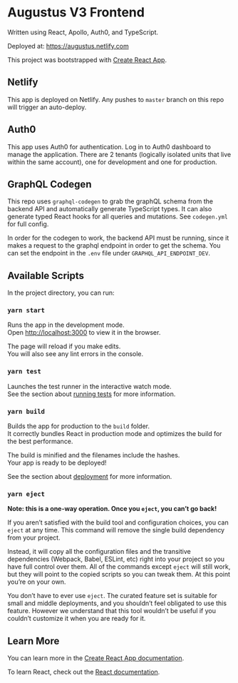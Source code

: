# Augustus V3 Frontend

Written using React, Apollo, Auth0, and TypeScript.

Deployed at: https://augustus.netlify.com

This project was bootstrapped with [Create React App](https://github.com/facebook/create-react-app).

## Netlify

This app is deployed on Netlify. Any pushes to `master` branch on this repo will trigger an auto-deploy.

## Auth0

This app uses Auth0 for authentication. Log in to Auth0 dashboard to manage the application. There are 2 tenants (logically isolated units that live within the same account), one for development and one for production.

## GraphQL Codegen

This repo uses `graphql-codegen` to grab the graphQL schema from the backend API and automatically generate TypeScript types. It can also generate typed React hooks for all queries and mutations. See `codegen.yml` for full config.

In order for the codegen to work, the backend API must be running, since it makes a request to the graphql endpoint in order to get the schema. You can set the endpoint in the `.env` file under `GRAPHQL_API_ENDPOINT_DEV`.

## Available Scripts

In the project directory, you can run:

### `yarn start`

Runs the app in the development mode.<br />
Open [http://localhost:3000](http://localhost:3000) to view it in the browser.

The page will reload if you make edits.<br />
You will also see any lint errors in the console.

### `yarn test`

Launches the test runner in the interactive watch mode.<br />
See the section about [running tests](https://facebook.github.io/create-react-app/docs/running-tests) for more information.

### `yarn build`

Builds the app for production to the `build` folder.<br />
It correctly bundles React in production mode and optimizes the build for the best performance.

The build is minified and the filenames include the hashes.<br />
Your app is ready to be deployed!

See the section about [deployment](https://facebook.github.io/create-react-app/docs/deployment) for more information.

### `yarn eject`

**Note: this is a one-way operation. Once you `eject`, you can’t go back!**

If you aren’t satisfied with the build tool and configuration choices, you can `eject` at any time. This command will remove the single build dependency from your project.

Instead, it will copy all the configuration files and the transitive dependencies (Webpack, Babel, ESLint, etc) right into your project so you have full control over them. All of the commands except `eject` will still work, but they will point to the copied scripts so you can tweak them. At this point you’re on your own.

You don’t have to ever use `eject`. The curated feature set is suitable for small and middle deployments, and you shouldn’t feel obligated to use this feature. However we understand that this tool wouldn’t be useful if you couldn’t customize it when you are ready for it.

## Learn More

You can learn more in the [Create React App documentation](https://facebook.github.io/create-react-app/docs/getting-started).

To learn React, check out the [React documentation](https://reactjs.org/).
